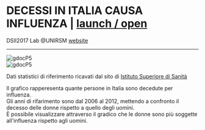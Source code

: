# DECESSI IN ITALIA CAUSA INFLUENZA | [launch / open](http://dsii-2017-unirsm.github.io/elisabetta.celli/Flu)

 
DSII2017 Lab @UNIRSM [website](http://dsii-2017-unirsm.github.io)

----

![gdocP5](http://i.imgur.com/lWCFWWh.png)  
![gdocP5](http://i.imgur.com/T4ECtyQ.png)

Dati statistici di riferimento ricavati dal sito di [Istituto Superiore di Sanità](https://www.iss.it/site/mortalita/Scripts/SelCause.asp)

Il grafico rapperesenta quante persone in Italia sono decedute per influenza.  
Gli anni di rifarimento sono dal 2006 al 2012, mettendo a confronto il decesso delle donne rispetto a quello degli uomini.  
È possibile visualizzare attraverso il gradico che le donne sono più soggette all'influenza rispetto agli uomini.
